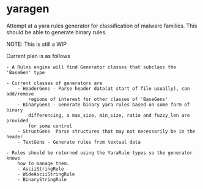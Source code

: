 yaragen
=======

Attempt at a yara rules generator for classification of malware families.  This should be able to generate binary rules.

NOTE: This is still a WIP

Current plan is as follows

    - A Rules engine will find Generator classes that subclass the 'BaseGen' type
    
    - Current classes of generators are
        - HeaderGens - Parse header data(at start of file usually), can add/remove
            regions of interest for other classes of 'BaseGens'
        - BinaryGens - Generate binary yara rules based on some form of binary 
            differencing, a max_size, min_size, ratio and fuzzy_len are provided
            for some control
        - StructGens  Parse structures that may not necessarily be in the header
        - TextGens - Generate rules from textual data
        
    - Rules should be returned using the YaraRule types so the generator knows
        how to manage them.
        - AsciiStringRule
        - WideAsciiStringRule
        - BinaryStringRule